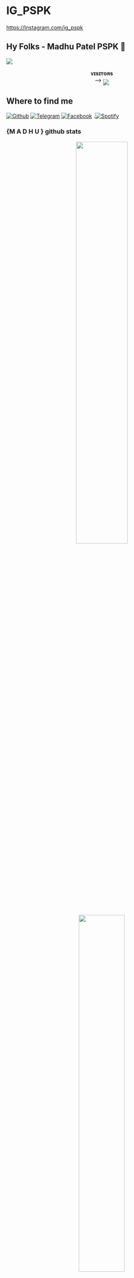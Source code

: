 # IG_PSPK
https://Instagram.com/ig_pspk

## Hy Folks - Madhu Patel PSPK 👋 
[<img src="https://github.com/pspkgamer/blob/master/resources/hr.gif"/>](https://github.com/pspkgamer)
<p align="center">
    <b>ᴠɪsɪᴛᴏʀs</b><br>
 -->    <img align="middle" src="https://profile-counter.glitch.me/pspkgamer/count.svg" />
</p>

## Where to find me

[![Github](https://img.shields.io/badge/-Github-181717?style=for-the-badge&logo=Github&logoColor=white)](https://github.com/pspkgamer)
[![Telegram](https://img.shields.io/badge/Telegram-2CA5E0?style=for-the-badge&logo=telegram&logoColor=white)](https://t.me/youtuberzx)
[![Facebook](https://img.shields.io/badge/Telegram-2CA5E0?style=for-the-badge&logo=telegram&logoColor=white)](https://Facebook.com/pspkgamer)
.[![Spotify](https://img.shields.io/badge/Telegram-2CA5E0?style=for-the-badge&logo=telegram&logoColor=white)](https://open.spotify.com/user/317sv726igdyvgvxv6c7i4reqvhe?si=hZ6YzsLOTOaE9rcjNkl35w)






### {M A D H U } github stats 
<p align="center">
    <img
        width="52%"
        src="https://github-readme-stats.vercel.app/api?username={git username}&count_private=true&include_all_commits=true&show_icons=true&theme=tokyonight&custom_title=GitHub+Stats"
    />
    <img
        width="49%"
        src="https://github-readme-streak-stats.herokuapp.com?user=PSPKGAMER&theme=tokyonight"
    />
</p>

<h3>
￼Enter
